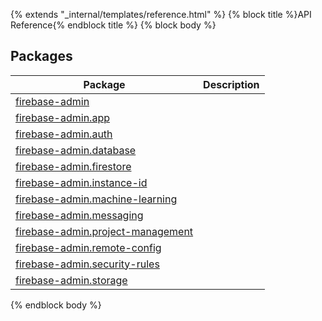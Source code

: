 {% extends "_internal/templates/reference.html" %}
{% block title %}API Reference{% endblock title %}
{% block body %}

## Packages

|  Package | Description |
|  --- | --- |
|  [firebase-admin](./firebase-admin.md#firebase-admin_package) |  |
|  [firebase-admin.app](./firebase-admin.app.md#firebase-adminapp_package) |  |
|  [firebase-admin.auth](./firebase-admin.auth.md#firebase-adminauth_package) |  |
|  [firebase-admin.database](./firebase-admin.database.md#firebase-admindatabase_package) |  |
|  [firebase-admin.firestore](./firebase-admin.firestore.md#firebase-adminfirestore_package) |  |
|  [firebase-admin.instance-id](./firebase-admin.instance-id.md#firebase-admininstance-id_package) |  |
|  [firebase-admin.machine-learning](./firebase-admin.machine-learning.md#firebase-adminmachine-learning_package) |  |
|  [firebase-admin.messaging](./firebase-admin.messaging.md#firebase-adminmessaging_package) |  |
|  [firebase-admin.project-management](./firebase-admin.project-management.md#firebase-adminproject-management_package) |  |
|  [firebase-admin.remote-config](./firebase-admin.remote-config.md#firebase-adminremote-config_package) |  |
|  [firebase-admin.security-rules](./firebase-admin.security-rules.md#firebase-adminsecurity-rules_package) |  |
|  [firebase-admin.storage](./firebase-admin.storage.md#firebase-adminstorage_package) |  |

{% endblock body %}
